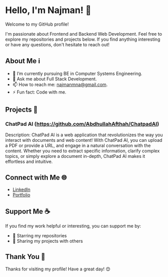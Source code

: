 # Hello, I'm Najman! 👋

Welcome to my GitHub profile!

I'm passionate about Frontend and Backend Web Development. Feel free to explore my repositories and projects below. If you find anything interesting or have any questions, don't hesitate to reach out! 

## About Me ℹ️

- 🌱 I’m currently pursuing BE in Computer Systems Engineering.
- 💬 Ask me about Full Stack Development.
- 📫 How to reach me: najmanmna@gmail.com.
- ⚡ Fun fact: Code with me.

## Projects 🚀

### ChatPad AI (https://github.com/AbdhullahAfthah/ChatpadAI)
Description: ChatPad AI is a web application that revolutionizes the way you interact with documents and web content! With ChatPad AI, you can upload a PDF or provide a URL, and engage in a natural conversation with the content. Whether you need to extract specific information, clarify complex topics, or simply explore a document in-depth, ChatPad AI makes it effortless and intuitive.





## Connect with Me 🌐

- [LinkedIn](https://www.linkedin.com/in/najman-nizam/)
- [Portfolio](https://najmanmna.github.io/)

## Support Me ☕

If you find my work helpful or interesting, you can support me by:

- 🌟 Starring my repositories
- 📣 Sharing my projects with others

## Thank You 🙏

Thanks for visiting my profile! Have a great day! 😊
